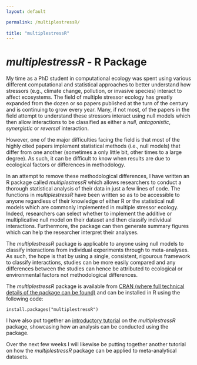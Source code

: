 ```yaml
---
layout: default

permalink: /multiplestressR/
  
title: "multiplestressR"
---
```

  
# *multiplestressR* - R Package
  
My time as a PhD student in computational ecology was spent using various different computational and statistical approaches to better understand how stressors (e.g., climate change, pollution, or invasive species) interact to affect ecosystems. The field of multiple stressor ecology has greatly expanded from the dozen or so papers published at the turn of the century and is continuing to grow every year. Many, if not most, of the papers in the field attempt to understand these stressors interact using null models which then allow interactions to be classified as either a *null*, *antagonistic*, *synergistic* or *reversal* interaction.

However, one of the major difficulties facing the field is that most of the highly cited papers implement statistical methods (i.e., null models) that differ from one another (sometimes a only little bit, other times to a large degree). As such, it can be difficult to know when results are due to ecological factors or differences in methodology.

In an attempt to remove these methodological differences, I have written an R package called *multiplestressR* which allows researchers to conduct a thorough statistical analysis of their data in just a few lines of code. The functions in *multiplestressR* have been written so as to be accessible to anyone regardless of their knowledge of either R or the statistical null models which are commonly implemented in multiple stressor ecology. Indeed, researchers can select whether to implement the additive or multiplicative null model on their dataset and then classify individual interactions. Furthermore, the package can then generate summary figures which can help the researcher interpret their analyses.

The *multiplestressR* package is applicable to anyone using null models to classify interactions from individual experiments through to meta-analyses. As such, the hope is that by using a single, consistent, rigourous framework to classify interactions, studies can be more easily compared and any differences between the studies can hence be attributed to ecological or environmental factors not methodological differences.

The *multiplestressR* package is available from [CRAN (where full technical details of the package can be found)](https://cran.r-project.org/package=multiplestressR) and can be installed in R using the following code:

```
install.packages("multiplestressR")
```

I have also put together an [introductory tutorial](https://benjburgess.github.io/i/multiplestressR1) on the *multiplestressR* package, showcasing how an analysis can be conducted using the package.

Over the next few weeks I will likewise be putting together another tutorial on how the *multiplestressR* package can be applied to meta-analytical datasets.


